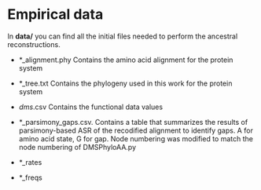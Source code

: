# Empirical data

In **data/** you can find all the initial files needed to perform the ancestral
reconstructions. 

- *_alignment.phy Contains the amino acid alignment for the protein system
- *_tree.txt Contains the phylogeny used in this work for the protein system
- *_dms_*.csv Contains the functional data values 
- *_parsimony_gaps.csv. Contains a table that summarizes the results of parsimony-based ASR of the recodified alignment to identify gaps. A for amino acid state, G for gap. Node numbering was modified to match the node numbering of DMSPhyloAA.py

- *_rates
- *_freqs